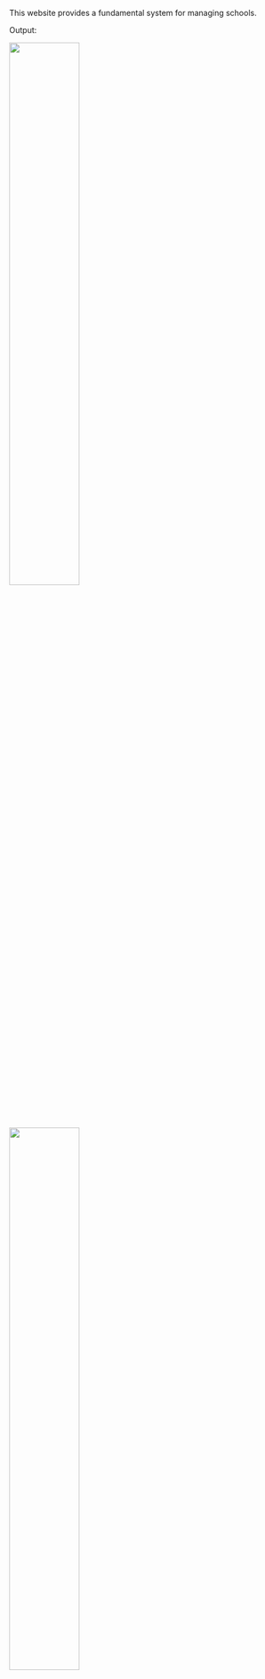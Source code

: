 This website provides a fundamental system for managing schools.

Output:

<img src="https://user-images.githubusercontent.com/61662784/225421117-1454360b-526e-4261-8e11-1396495ab609.jpeg" width=50% height=50%>

</br>
<img src="https://user-images.githubusercontent.com/61662784/225421130-f525cd6b-6cbd-4aec-9700-52e3cde933f7.jpeg" width=50% height=50%>


<img src="https://user-images.githubusercontent.com/61662784/225421145-e3507a69-04c1-4cda-8e00-0e09de057e80.jpeg" width=50% height=50%>


<img src="https://user-images.githubusercontent.com/61662784/225421183-867e3361-87ed-4f35-858a-248e3c76f56d.jpeg" width=50% height=50%>


<img src="https://user-images.githubusercontent.com/61662784/225421493-5f69cf11-32b1-4e55-a828-03703f84367b.jpeg" width=50% height=50%>
